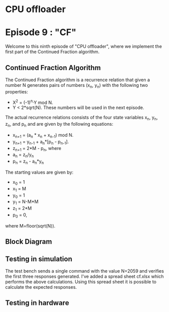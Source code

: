 # CPU offloader
# Episode 9 : "CF"

Welcome to this ninth episode of "CPU offloader", where we implement
the first part of the Continued Fraction algorithm.

## Continued Fraction Algorithm

The Continued Fraction algorithm is a recurrence relation that given a number N
generates pairs of numbers (x<sub>n</sub>, y<sub>n</sub>) with the following
two properties:
* X<sup>2</sup> = (-1)<sup>n</sup>&middot;Y mod N.
* Y < 2\*sqrt(N).
These numbers will be used in the next episode.

The actual recurrence relations consists of the four state variables x<sub>n</sub>,
y<sub>n</sub>, z<sub>n</sub>, and p<sub>n</sub> and are given by the following equations:
* x<sub>n+1</sub> = (a<sub>n</sub> \* x<sub>n</sub> + x<sub>n-1</sub>) mod N.
* y<sub>n+1</sub> = y<sub>n-1</sub> + a<sub>n</sub>\*[p<sub>n</sub> - p<sub>n-1</sub>].
* z<sub>n+1</sub> = 2\*M - p<sub>n</sub>,
where 
* a<sub>n</sub> = z<sub>n</sub>/y<sub>n</sub>
* p<sub>n</sub> = z<sub>n</sub> - a<sub>n</sub>\*y<sub>n</sub>

The starting values are given by:
* x<sub>0</sub> = 1
* x<sub>1</sub> = M
* y<sub>0</sub> = 1
* y<sub>1</sub> = N-M\*M
* z<sub>1</sub> = 2\*M
* p<sub>0</sub> = 0,

where M=floor(sqrt(N)).

## Block Diagram

## Testing in simulation
The test bench sends a single command with the value N=2059 and verifies the
first three responses generated.
I've added a spread sheet cf.xlsx which performs the above calculations. Using
this spread sheet it is possible to calculate the expected responses.

## Testing in hardware

